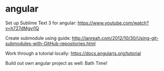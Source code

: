# angular

Set up Sublime Text 3 for angular: https://www.youtube.com/watch?v=h727dMgvj1Q

Create submodule using guide: http://ianreah.com/2012/10/30/Using-git-submodules-with-GitHub-repositories.html

Work through a tutorial locally: https://docs.angularjs.org/tutorial

Build out own angular project as well: Bath Time! 
